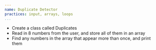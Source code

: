 ```yaml
---
name: Duplicate Detector
practices: input, arrays, loops
...
```


- Create a class called Duplicates
- Read in 8 numbers from the user, and store all of them in an array
- Find any numbers in the array that appear more than once, and print them
